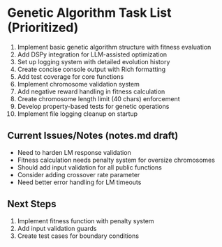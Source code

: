 # Genetic Algorithm Task List (Prioritized)

1. Implement basic genetic algorithm structure with fitness evaluation
2. Add DSPy integration for LLM-assisted optimization
3. Set up logging system with detailed evolution history
4. Create concise console output with Rich formatting
5. Add test coverage for core functions
6. Implement chromosome validation system
7. Add negative reward handling in fitness calculation
8. Create chromosome length limit (40 chars) enforcement
9. Develop property-based tests for genetic operations
10. Implement file logging cleanup on startup

## Current Issues/Notes (notes.md draft)
- Need to harden LM response validation
- Fitness calculation needs penalty system for oversize chromosomes
- Should add input validation for all public functions
- Consider adding crossover rate parameter
- Need better error handling for LM timeouts

## Next Steps
1. Implement fitness function with penalty system
2. Add input validation guards
3. Create test cases for boundary conditions
